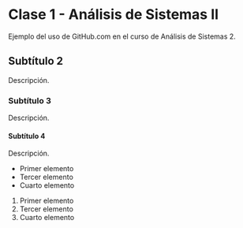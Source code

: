 # Clase 1 - Análisis de Sistemas II

Ejemplo del uso de GitHub.com en el curso de Análisis de Sistemas 2.

## Subtítulo 2

Descripción.

### Subtítulo 3

Descripción.

#### Subtítulo 4

Descripción.

- Primer elemento
- Tercer elemento
- Cuarto elemento

1. Primer elemento
3. Tercer elemento
4. Cuarto elemento
